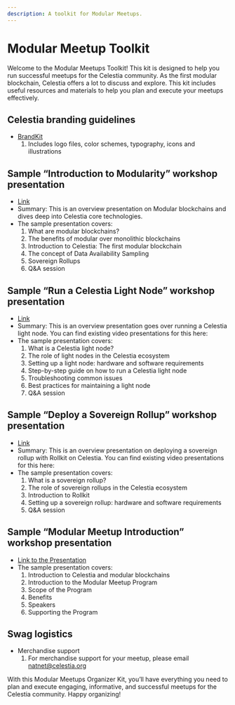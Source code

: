 ```yaml
---
description: A toolkit for Modular Meetups.
---
```


# Modular Meetup Toolkit

Welcome to the Modular Meetups Toolkit! This kit is designed
to help you run successful meetups for the Celestia community.
As the first modular blockchain, Celestia offers a lot to discuss
and explore. This kit includes useful resources and materials to
help you plan and execute your meetups effectively.

## Celestia branding guidelines

* [BrandKit](https://company-223625.frontify.com/d/JoSwaZS4Mjpj/guidelines)
    1. Includes logo files, color schemes, typography, icons and illustrations

## Sample “Introduction to Modularity” workshop presentation

* [Link](https://docs.google.com/presentation/d/1R4bkWgU2nql1chwVwND4seREHbKzugl0-Xr88w3QdIQ/edit#slide=id.g1b629412475_0_0)
* Summary: This is an overview presentation on Modular blockchains and
  dives deep into Celestia core technologies.
* The sample presentation covers:
    1. What are modular blockchains?
    2. The benefits of modular over monolithic blockchains
    3. Introduction to Celestia: The first modular blockchain
    4. The concept of Data Availability Sampling
    5. Sovereign Rollups
    6. Q&A session

## Sample “Run a Celestia Light Node” workshop presentation

* [Link](https://docs.google.com/presentation/d/1fV7OYUdW4kafkZcgHwFenFWDbSIwkk0R6BnSKrAV-Hc/edit#slide=id.g20713cce7c2_1_0)
* Summary:
This is an overview presentation goes over running a Celestia light node.
You can find existing video presentations for this here:
* The sample presentation covers:
    1. What is a Celestia light node?
    2. The role of light nodes in the Celestia ecosystem
    3. Setting up a light node: hardware and software requirements
    4. Step-by-step guide on how to run a Celestia light node
    5. Troubleshooting common issues
    6. Best practices for maintaining a light node
    7. Q&A session

## Sample “Deploy a Sovereign Rollup” workshop presentation

* [Link](https://docs.google.com/presentation/d/163yP8lQ28k-xfL3jcdX2cfO-3zg8e63AOuHeHxde3vk/edit#slide=id.g20713cce7c2_1_596)
* Summary: This is an overview presentation on deploying a sovereign rollup
  with Rollkit on Celestia.
You can find existing video presentations for this here:
* The sample presentation covers:
    1. What is a sovereign rollup?
    2. The role of sovereign rollups in the Celestia ecosystem
    3. Introduction to Rollkit
    4. Setting up a sovereign rollup: hardware and software requirements
    5. Q&A session

## Sample “Modular Meetup Introduction” workshop presentation

* [Link to the Presentation](https://docs.google.com/presentation/d/1HIOKwnCRylofo4sp5I93hsfY3DKWbmXxfvMdoiIk-3I/edit?usp=sharing)
* The sample presentation covers:
    1. Introduction to Celestia and modular blockchains
    2. Introduction to the Modular Meetup Program
    3. Scope of the Program
    4. Benefits
    5. Speakers
    6. Supporting the Program

## Swag logistics

* Merchandise support
    1. For merchandise support for your meetup, please email natnet@celestia.org

With this Modular Meetups Organizer Kit, you’ll have everything
you need to plan and execute engaging, informative, and successful
meetups for the Celestia community. Happy organizing!
